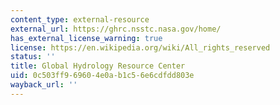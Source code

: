 ```yaml
---
content_type: external-resource
external_url: https://ghrc.nsstc.nasa.gov/home/
has_external_license_warning: true
license: https://en.wikipedia.org/wiki/All_rights_reserved
status: ''
title: Global Hydrology Resource Center
uid: 0c503ff9-6960-4e0a-b1c5-6e6cdfdd803e
wayback_url: ''
---
```

